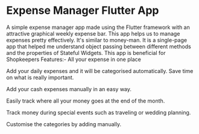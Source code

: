 # Expense Manager Flutter App
A simple expense manager app made using the Flutter framework with an attractive graphical weekly expense bar.
This app helps us to manage expenses pretty effectively. It's similar to money-man.
It is a single-page app that helped me understand object passing between different methods and the properties of Stateful Widgets.
This app is beneficial for Shopkeepers
Features:-
All your expense in one place

Add your daily expenses and it will be categorised automatically. Save time on what is really important.

Add your cash expenses manually in an easy way.

Easily track where all your money goes at the end of the month.

Track money during special events such as traveling or wedding planning.

Customise the categories by adding manually.

